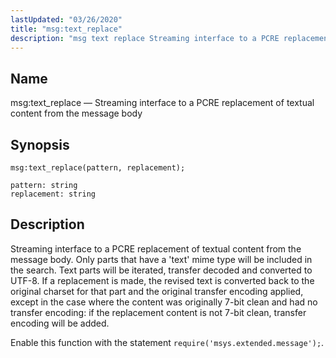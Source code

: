 ```yaml
---
lastUpdated: "03/26/2020"
title: "msg:text_replace"
description: "msg text replace Streaming interface to a PCRE replacement of textual content from the message body msg text replace pattern replacement Streaming interface to a PCRE replacement of textual content from the message body Only parts that have a text mime type will be included in the search Text parts..."
---
```


<a name="lua.ref.msg_text_replace"></a> 
## Name

msg:text_replace — Streaming interface to a PCRE replacement of textual content from the message body

<a name="idp16968128"></a> 
## Synopsis

`msg:text_replace(pattern, replacement);`

```
pattern: string
replacement: string
```
<a name="idp16971072"></a> 
## Description

Streaming interface to a PCRE replacement of textual content from the message body. Only parts that have a 'text' mime type will be included in the search. Text parts will be iterated, transfer decoded and converted to UTF-8\. If a replacement is made, the revised text is converted back to the original charset for that part and the original transfer encoding applied, except in the case where the content was originally 7-bit clean and had no transfer encoding: if the replacement content is not 7-bit clean, transfer encoding will be added.

Enable this function with the statement `require('msys.extended.message');`.